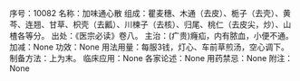序号：10082
名称：加味通心散
组成：瞿麦穗、木通（去皮）、栀子（去壳）、黄芩、连翘、甘草、枳壳（去瓤）、川楝子（去核）、归尾、桃仁（去皮尖，炒）、山楂各等分。
出处：《医宗必读》卷八。
主治：(疒贵)癃疝，内有脓血，小便不通。
加减：None
功效：None
用法用量：每服3钱，灯心、车前草煎汤，空心调下。
制备方法：上为末。
临床应用：None
各家论述：None
用药禁忌：None
附注：None
